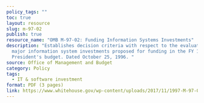 ```yaml
---
policy_tags: ""
toc: true
layout: resource
slug: m-97-02
publish: true
resource_name: "OMB M-97-02: Funding Information Systems Investments"
description: "Establishes decision criteria with respect to the evaluation of
  major information system investments proposed for funding in the FY 1998
  President's budget. Dated October 25, 1996. "
source: Office of Management and Budget
category: Policy
tags:
  - IT & software investment
format: PDF (3 pages)
link: https://www.whitehouse.gov/wp-content/uploads/2017/11/1997-M-97-02-Funding-Information-Systems-Investments.pdf
---
```

